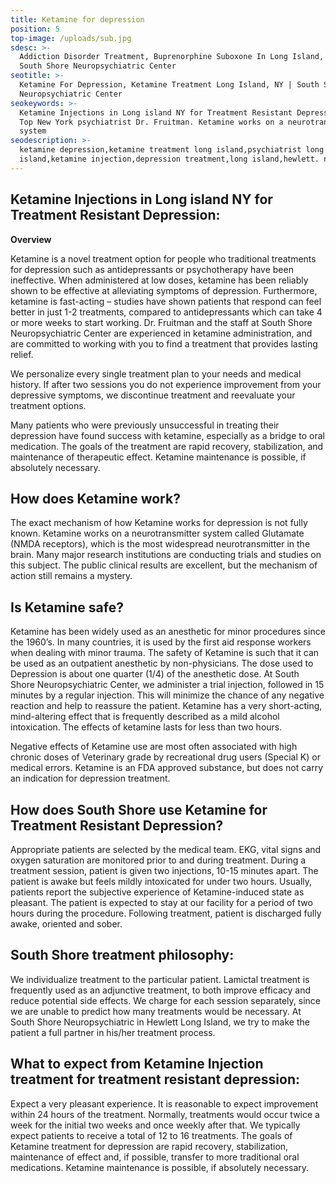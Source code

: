 ```yaml
---
title: Ketamine for depression
position: 5
top-image: /uploads/sub.jpg
sdesc: >-
  Addiction Disorder Treatment, Buprenorphine Suboxone In Long Island, Hewlett |
  South Shore Neuropsychiatric Center
seotitle: >-
  Ketamine For Depression, Ketamine Treatment Long Island, NY | South Shore
  Neuropsychiatric Center
seokeywords: >-
  Ketamine Injections in Long island NY for Treatment Resistant Depression by
  Top New York psychiatrist Dr. Fruitman. Ketamine works on a neurotransmitter
  system
seodescription: >-
  ketamine depression,ketamine treatment long island,psychiatrist long
  island,ketamine injection,depression treatment,long island,hewlett. ny
---
```

## Ketamine Injections in Long island NY for Treatment Resistant Depression:

**Overview**

Ketamine is a novel treatment option for people who traditional treatments for depression such as antidepressants or psychotherapy have been ineffective. When administered at low doses, ketamine has been reliably shown to be effective at alleviating symptoms of depression. Furthermore, ketamine is fast-acting – studies have shown patients that respond can feel better in just 1-2 treatments, compared to antidepressants which can take 4 or more weeks to start working. Dr. Fruitman and the staff at South Shore Neuropsychiatric Center are experienced in ketamine administration, and are committed to working with you to find a treatment that provides lasting relief. 

We personalize every single treatment plan to your needs and medical history. If after two sessions you do not experience improvement from your depressive symptoms, we discontinue treatment and reevaluate your treatment options.

Many patients who were previously unsuccessful in treating their depression have found success with ketamine, especially as a bridge to oral medication. The goals of the treatment are rapid recovery, stabilization, and maintenance of therapeutic effect. Ketamine maintenance is possible, if absolutely necessary.



## How does Ketamine work?

The exact mechanism of how Ketamine works for depression is not fully known. Ketamine works on a neurotransmitter system called Glutamate (NMDA receptors), which is the most widespread neurotransmitter in the brain. Many major research institutions are conducting trials and studies on this subject. The public clinical results are excellent, but the mechanism of action still remains a mystery.

## Is Ketamine safe?

Ketamine has been widely used as an anesthetic for minor procedures since the 1960’s. In many countries, it is used by the first aid response workers when dealing with minor trauma. The safety of Ketamine is such that it can be used as an outpatient anesthetic by non-physicians. The dose used to Depression is about one quarter (1/4) of the anesthetic dose. At South Shore Neuropsychiatric Center, we administer a trial injection, followed in 15 minutes by a regular injection. This will minimize the chance of any negative reaction and help to reassure the patient. Ketamine has a very short-acting, mind-altering effect that is frequently described as a mild alcohol intoxication. The effects of ketamine lasts for less than two hours.

Negative effects of Ketamine use are most often associated with high chronic doses of Veterinary grade by recreational drug users (Special K) or medical errors. Ketamine is an FDA approved substance, but does not carry an indication for depression treatment.

## How does South Shore use Ketamine for Treatment Resistant Depression?

Appropriate patients are selected by the medical team. EKG, vital signs and oxygen saturation are monitored prior to and during treatment. During a treatment session, patient is given two injections, 10-15 minutes apart. The patient is awake but feels mildly intoxicated for under two hours. Usually, patients report the subjective experience of Ketamine-induced state as pleasant. The patient is expected to stay at our facility for a period of two hours during the procedure. Following treatment, patient is discharged fully awake, oriented and sober.

## 

## South Shore treatment philosophy:

We individualize treatment to the particular patient. Lamictal treatment is frequently used as an adjunctive treatment, to both improve efficacy and reduce potential side effects. We charge for each session separately, since we are unable to predict how many treatments would be necessary. At South Shore Neuropsychiatric in Hewlett Long Island, we try to make the patient a full partner in his/her treatment process.

## What to expect from Ketamine Injection treatment for treatment resistant depression:

Expect a very pleasant experience. It is reasonable to expect improvement within 24 hours of the treatment. Normally, treatments would occur twice a week for the initial two weeks and once weekly after that. We typically expect patients to receive a total of 12 to 16 treatments. The goals of Ketamine treatment for depression are rapid recovery, stabilization, maintenance of effect and, if possible, transfer to more traditional oral medications. Ketamine maintenance is possible, if absolutely necessary.
